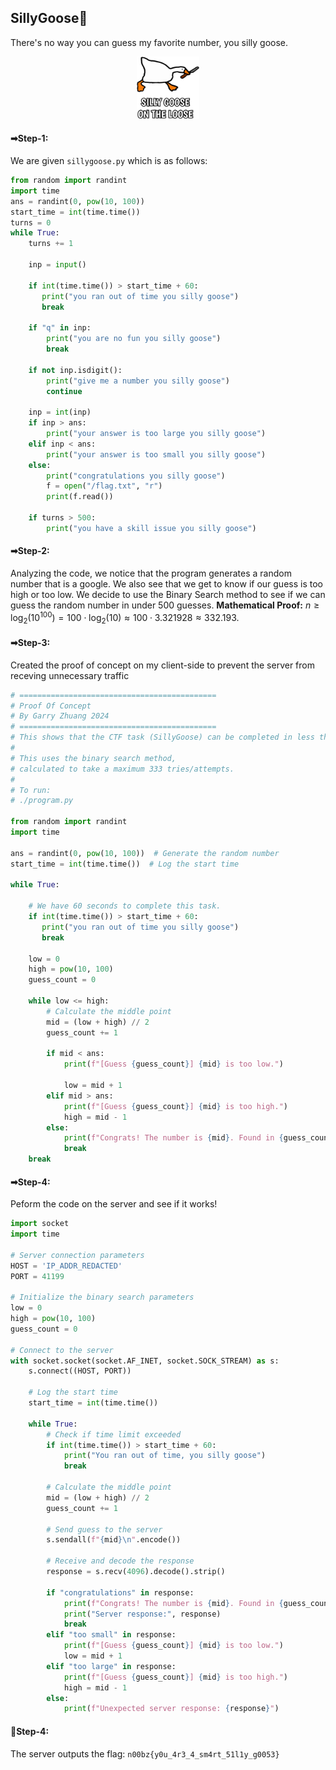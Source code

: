 ## SillyGoose🦆
There's no way you can guess my favorite number, you silly goose.

<center><img src="sillygoose.jpg" width="100" height="100"></center>

#### ➡Step-1:
We are given `sillygoose.py` which is as follows:

```py
from random import randint
import time
ans = randint(0, pow(10, 100))
start_time = int(time.time())
turns = 0
while True:
    turns += 1

    inp = input()

    if int(time.time()) > start_time + 60:
       print("you ran out of time you silly goose") 
       break

    if "q" in inp:
        print("you are no fun you silly goose")
        break

    if not inp.isdigit():
        print("give me a number you silly goose")
        continue

    inp = int(inp)
    if inp > ans:
        print("your answer is too large you silly goose")
    elif inp < ans:
        print("your answer is too small you silly goose")
    else:
        print("congratulations you silly goose")
        f = open("/flag.txt", "r")
        print(f.read())

    if turns > 500:
        print("you have a skill issue you silly goose")
```

#### ➡Step-2:
Analyzing the code, we notice that the program generates a random number that is a google. We also see that we get to know if our guess is too high or too low.
We decide to use the Binary Search method to see if we can guess the random number in under 500 guesses.
**Mathematical Proof:**
$n \geq \log_{2}(10^{100}) = 100 \cdot \log_{2}(10) \approx 100 \cdot 3.321928 \approx 332.193$.

#### ➡Step-3:
Created the proof of concept on my client-side to prevent the server from receving unnecessary traffic 

```py
# ============================================
# Proof Of Concept
# By Garry Zhuang 2024
# ============================================
# This shows that the CTF task (SillyGoose) can be completed in less than 400 tries
#
# This uses the binary search method,
# calculated to take a maximum 333 tries/attempts.
#
# To run:
# ./program.py

from random import randint
import time

ans = randint(0, pow(10, 100))  # Generate the random number
start_time = int(time.time())  # Log the start time

while True:

    # We have 60 seconds to complete this task.
    if int(time.time()) > start_time + 60: 
       print("you ran out of time you silly goose") 
       break

    low = 0
    high = pow(10, 100)
    guess_count = 0
    
    while low <= high:
        # Calculate the middle point
        mid = (low + high) // 2
        guess_count += 1
        
        if mid < ans:
            print(f"[Guess {guess_count}] {mid} is too low.")
            
            low = mid + 1
        elif mid > ans:
            print(f"[Guess {guess_count}] {mid} is too high.")
            high = mid - 1
        else:
            print(f"Congrats! The number is {mid}. Found in {guess_count} guesses.")
            break
    break
```

#### ➡Step-4:
Peform the code on the server and see if it works!

```py
import socket
import time

# Server connection parameters
HOST = 'IP_ADDR_REDACTED'
PORT = 41199

# Initialize the binary search parameters
low = 0
high = pow(10, 100)
guess_count = 0

# Connect to the server
with socket.socket(socket.AF_INET, socket.SOCK_STREAM) as s:
    s.connect((HOST, PORT))
    
    # Log the start time
    start_time = int(time.time())
    
    while True:
        # Check if time limit exceeded
        if int(time.time()) > start_time + 60:
            print("You ran out of time, you silly goose")
            break
        
        # Calculate the middle point
        mid = (low + high) // 2
        guess_count += 1
        
        # Send guess to the server
        s.sendall(f"{mid}\n".encode())
        
        # Receive and decode the response
        response = s.recv(4096).decode().strip()
        
        if "congratulations" in response:
            print(f"Congrats! The number is {mid}. Found in {guess_count} guesses.")
            print("Server response:", response)
            break
        elif "too small" in response:
            print(f"[Guess {guess_count}] {mid} is too low.")
            low = mid + 1
        elif "too large" in response:
            print(f"[Guess {guess_count}] {mid} is too high.")
            high = mid - 1
        else:
            print(f"Unexpected server response: {response}")
```


#### 👑Step-4:
The server outputs the flag:
`n00bz{y0u_4r3_4_sm4rt_51l1y_g0053}`
